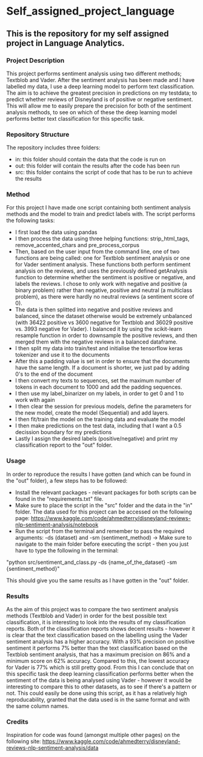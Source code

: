 # Self_assigned_project_language

## This is the repository for my self assigned project in Language Analytics.

### Project Description

This project performs sentiment analysis using two different methods; Textblob and Vader.  After the sentiment analysis has been made and I have labelled my data, I use a deep learning model to perform text classification. The aim is to achieve the greatest precision in predictions on my testdata; to predict whether reviews of Disneyland is of positive or negative sentiment. This will allow me to easily prepare the precision for both of the sentiment analysis methods, to see on which of these the deep learning model performs better text classification for this specific task.  

### Repository Structure

The repository includes three folders:

- in: this folder should contain the data that the code is run on
- out: this folder will contain the results after the code has been run
- src: this folder contains the script of code that has to be run to achieve the results

### Method

For this project I have made one script containing both sentiment analysis methods and the model to train and predict labels with. The script performs the following tasks:

- I first load the data using pandas
- I then process the data using three helping functions: strip_html_tags, remove_accented_chars and pre_process_corpus
- Then, based on the user input from the command line, one of two functions are being called: one for Textblob sentiment analysis or one for Vader sentiment analysis. These functions both perform sentiment analysis on the reviews, and uses the previously defined getAnalysis function to determine whether the sentiment is positive or negative, and labels the reviews. I chose to only work with negative and positive (a binary problem) rather than negative, positive and neutral (a multiclass problem), as there were hardly no neutral reviews (a sentiment score of 0).
- The data is then splitted into negative and positive reviews and balanced, since the dataset otherwise would be extremely unbalanced (with 36422 positive vs 3600 negative for Textblob and 36029 positive vs. 3993 negative for Vader). I balanced it by using the scikit-learn resample function in order to downsample the positive reviews, and then merged them with the negative reviews in a balanced dataframe. 
- I then split my data into train/test and initialise the tensorflow keras tokenizer and use it to the documents
- After this a padding value is set in order to ensure that the documents have the same length. If a document is shorter, we just pad by adding 0's to the end of the document
- I then convert my texts to sequences, set the maximum number of tokens in each document to 1000 and add the padding sequences.
- I then use my label_binarizer on my labels, in order to get 0 and 1 to work with again
- I then clear the session for previous models, define the parameters for the new model, create the model (Sequential) and add layers.
- I then fit/train the model on the training data and evaluate the model
- I then make predictions on the test data, including that I want a 0.5 decission boundary for my predictions
- Lastly I assign the desired labels (positive/negative) and print my classification report to the "out" folder.
    

### Usage

In order to reproduce the results I have gotten (and which can be found in the "out" folder), a few steps has to be followed:

- Install the relevant packages - relevant packages for both scripts can be found in the "requirements.txt" file.
- Make sure to place the script in the "src" folder and the data in the "in" folder. The data used for this project can be accessed on the following page: https://www.kaggle.com/code/ahmedterry/disneyland-reviews-nlp-sentiment-analysis/notebook 
- Run the script from the terminal and remember to pass the required arguments: -ds (dataset) and -sm (sentiment_method) -> Make sure to navigate to the main folder before executing the script - then you just have to type the following in the terminal:

"python src/sentiment_and_class.py -ds {name_of_the_dataset} -sm {sentiment_method}" 

This should give you the same results as I have gotten in the "out" folder.

### Results

As the aim of this project was to compare the two sentiment analysis methods (Textblob and Vader) in order for the best possible text classification, it is interesting to look into the results of my classification reports. Both of the classification reports shows decent results - however it is clear that the text classification based on the labelling using the Vader sentiment analysis has a higher accuracy. With a 93% precision on positive sentiment it performs 7% better than the text classification based on the Textblob sentiment analysis, that has a maximum precision on 86% and a minimum score on 62% accuracy. Compared to this, the lowest accuracy for Vader is 77% which is still pretty good. From this I can conclude that on this specific task the deep learning classification performs better when the sentiment of the data is being analysed using Vader - however it would be interesting to compare this to other datasets, as to see if there's a pattern or not. This could easily be done using this script, as it has a relatively high reproducability, granted that the data used is in the same format and with the same column names.

### Credits 
Inspiration for code was found (amongst multiple other pages) on the following site: 
https://www.kaggle.com/code/ahmedterry/disneyland-reviews-nlp-sentiment-analysis/data 
